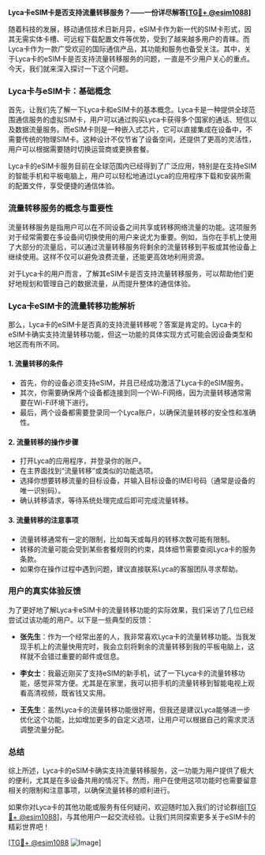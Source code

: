 **Lyca卡eSIM卡是否支持流量转移服务？——一份详尽解答[[TG💪+ @esim1088](https://t.me/s/esim1088)]**

随着科技的发展，移动通信技术日新月异，eSIM卡作为新一代的SIM卡形式，因其无需实体卡槽、可远程下载配置文件等优势，受到了越来越多用户的青睐。而Lyca卡作为一款广受欢迎的国际通信产品，其功能和服务也备受关注。其中，关于Lyca卡的eSIM卡是否支持流量转移服务的问题，一直是不少用户关心的重点。今天，我们就来深入探讨一下这个问题。

### Lyca卡与eSIM卡：基础概念

首先，让我们先了解一下Lyca卡和eSIM卡的基本概念。Lyca卡是一种提供全球范围通信服务的虚拟SIM卡，用户可以通过购买Lyca卡获得多个国家的通话、短信以及数据流量服务。而eSIM卡则是一种嵌入式芯片，它可以直接集成在设备中，不需要传统的物理SIM卡。这种设计不仅节省了设备空间，还提供了更高的灵活性，用户可以根据需要随时切换运营商或更换套餐。

Lyca卡的eSIM卡服务目前在全球范围内已经得到了广泛应用，特别是在支持eSIM的智能手机和平板电脑上，用户可以轻松地通过Lyca的应用程序下载和安装所需的配置文件，享受便捷的通信体验。

### 流量转移服务的概念与重要性

流量转移服务是指用户可以在不同设备之间共享或转移网络流量的功能。这项服务对于经常需要在多设备间切换使用的用户来说尤为重要。例如，当你在手机上使用了大部分的流量后，可以通过流量转移服务将剩余的流量转移到平板或其他设备上继续使用。这样不仅可以避免浪费流量，还能更高效地利用资源。

对于Lyca卡的用户而言，了解其eSIM卡是否支持流量转移服务，可以帮助他们更好地规划和管理自己的数据流量，从而提升整体的通信体验。

### Lyca卡eSIM卡的流量转移功能解析

那么，Lyca卡的eSIM卡是否真的支持流量转移呢？答案是肯定的。Lyca卡的eSIM卡确实支持流量转移功能，但这一功能的具体实现方式可能会因设备类型和地区而有所不同。

#### 1. **流量转移的条件**
   - 首先，你的设备必须支持eSIM，并且已经成功激活了Lyca卡的eSIM服务。
   - 其次，你需要确保两个设备都连接到同一个Wi-Fi网络，因为流量转移通常需要在Wi-Fi环境下进行。
   - 最后，两个设备都需要登录同一个Lyca账户，以确保流量转移的安全性和准确性。

#### 2. **流量转移的操作步骤**
   - 打开Lyca的应用程序，并登录你的账户。
   - 在主界面找到“流量转移”或类似的功能选项。
   - 选择你想要转移流量的目标设备，并输入目标设备的IMEI号码（通常是设备的唯一识别码）。
   - 确认转移请求，等待系统处理完成后即可完成流量转移。

#### 3. **流量转移的注意事项**
   - 流量转移通常有一定的限制，比如每天或每月的转移次数可能有限制。
   - 转移的流量可能会受到某些套餐规则的约束，具体细节需要查阅Lyca卡的服务条款。
   - 如果你在操作过程中遇到问题，建议直接联系Lyca的客服团队寻求帮助。

### 用户的真实体验反馈

为了更好地了解Lyca卡eSIM卡的流量转移功能的实际效果，我们采访了几位已经尝试过该功能的用户。以下是一些典型的反馈：

- **张先生**：作为一个经常出差的人，我非常喜欢Lyca卡的流量转移功能。当我发现手机上的流量快用完时，我会立刻将剩余的流量转移到我的平板电脑上，这样就不会错过重要的邮件或信息。
  
- **李女士**：我最近刚买了支持eSIM的新手机，试了一下Lyca卡的流量转移功能，感觉非常方便。尤其是在家里，我可以把手机的流量转移到智能电视上观看高清视频，既省钱又实用。

- **王先生**：虽然Lyca卡的流量转移功能很好用，但我还是建议Lyca能够进一步优化这个功能，比如增加更多的自定义选项，让用户可以根据自己的需求灵活调整流量分配。

### 总结

综上所述，Lyca卡的eSIM卡确实支持流量转移服务，这一功能为用户提供了极大的便利，尤其是在多设备共用的情况下。然而，用户在使用这项功能时也需要留意相关的限制和注意事项，以确保流量转移的顺利进行。

如果你对Lyca卡的其他功能或服务有任何疑问，欢迎随时加入我们的讨论群组[[TG💪+ @esim1088](https://t.me/s/esim1088)]，与其他用户一起交流经验。让我们共同探索更多关于eSIM卡的精彩世界吧！

[[TG💪+ @esim1088](https://t.me/s/esim1088) ![Image](https://i.postimg.cc/4NQfJmqS/Snipaste-2025-05-13-00-14-12.png)]
